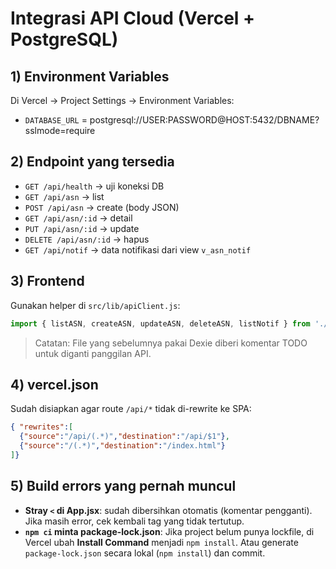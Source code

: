 
# Integrasi API Cloud (Vercel + PostgreSQL)

## 1) Environment Variables
Di Vercel → Project Settings → Environment Variables:
- `DATABASE_URL` = postgresql://USER:PASSWORD@HOST:5432/DBNAME?sslmode=require

## 2) Endpoint yang tersedia
- `GET /api/health` → uji koneksi DB
- `GET /api/asn` → list
- `POST /api/asn` → create (body JSON)
- `GET /api/asn/:id` → detail
- `PUT /api/asn/:id` → update
- `DELETE /api/asn/:id` → hapus
- `GET /api/notif` → data notifikasi dari view `v_asn_notif`

## 3) Frontend
Gunakan helper di `src/lib/apiClient.js`:
```js
import { listASN, createASN, updateASN, deleteASN, listNotif } from './lib/apiClient';
```

> Catatan: File yang sebelumnya pakai Dexie diberi komentar TODO untuk diganti panggilan API.

## 4) vercel.json
Sudah disiapkan agar route `/api/*` tidak di-rewrite ke SPA:
```json
{ "rewrites":[
  {"source":"/api/(.*)","destination":"/api/$1"},
  {"source":"/(.*)","destination":"/index.html"}
]}
```

## 5) Build errors yang pernah muncul
- **Stray `<` di App.jsx**: sudah dibersihkan otomatis (komentar pengganti). Jika masih error, cek kembali tag yang tidak tertutup.
- **`npm ci` minta package-lock.json**: Jika project belum punya lockfile, di Vercel ubah **Install Command** menjadi `npm install`. Atau generate `package-lock.json` secara lokal (`npm install`) dan commit.
